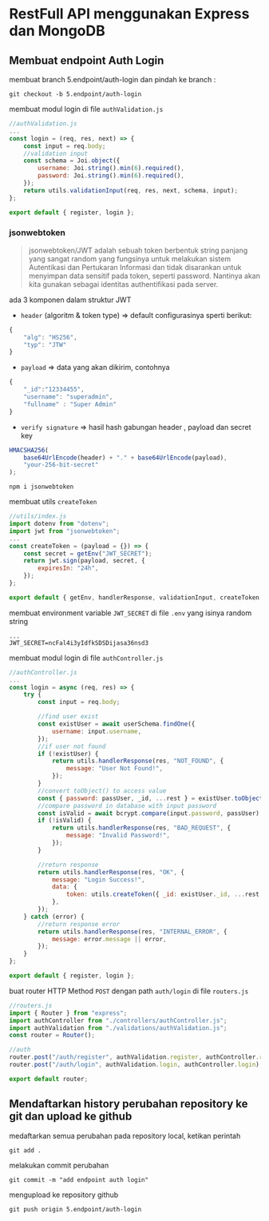 # RestFull API menggunakan Express dan MongoDB

## Membuat endpoint Auth Login

membuat branch 5.endpoint/auth-login dan pindah ke branch :

```console
git checkout -b 5.endpoint/auth-login
```

membuat modul login di file `authValidation.js`

```js
//authValidation.js
...
const login = (req, res, next) => {
    const input = req.body;
    //validation input
    const schema = Joi.object({
        username: Joi.string().min(6).required(),
        password: Joi.string().min(6).required(),
    });
    return utils.validationInput(req, res, next, schema, input);
};

export default { register, login };
```

### jsonwebtoken

> jsonwebtoken/JWT adalah sebuah token berbentuk string panjang yang sangat random yang fungsinya untuk melakukan sistem Autentikasi dan Pertukaran Informasi dan tidak disarankan untuk menyimpan data sensitif pada token, seperti password. Nantinya akan kita gunakan sebagai identitas authentifikasi pada server.

ada 3 komponen dalam struktur JWT

-   `header` (algoritm & token type) => default configurasinya sperti berikut:

```js
{
    "alg": "HS256",
    "typ": "JTW"
}

```

-   `payload` => data yang akan dikirim, contohnya

```js
{
    "_id":"12334455",
    "username": "superadmin",
    "fullname" : "Super Admin"
}
```

-   `verify signature` => hasil hash gabungan header , payload dan secret key

```js
HMACSHA256(
    base64UrlEncode(header) + "." + base64UrlEncode(payload),
    "your-256-bit-secret"
);
```

```console
npm i jsonwebtoken
```

membuat utils `createToken`

```js
//utils/index.js
import dotenv from "dotenv";
import jwt from "jsonwebtoken";
...
const createToken = (payload = {}) => {
    const secret = getEnv("JWT_SECRET");
    return jwt.sign(payload, secret, {
        expiresIn: "24h",
    });
};

export default { getEnv, handlerResponse, validationInput, createToken };
```

membuat environment variable `JWT_SECRET` di file `.env` yang isinya random string

```
...
JWT_SECRET=ncFal4i3yIdfkSDSDijasa36nsd3
```

membuat modul login di file `authController.js`

```js
//authController.js
...
const login = async (req, res) => {
    try {
        const input = req.body;

        //find user exist
        const existUser = await userSchema.findOne({
            username: input.username,
        });
        //if user not found
        if (!existUser) {
            return utils.handlerResponse(res, "NOT_FOUND", {
                message: "User Not Found!",
            });
        }
        //convert toObject() to access value
        const { password: passUser, _id, ...rest } = existUser.toObject();
        //compare password in database with input password
        const isValid = await bcrypt.compare(input.password, passUser);
        if (!isValid) {
            return utils.handlerResponse(res, "BAD_REQUEST", {
                message: "Invalid Password!",
            });
        }

        //return response
        return utils.handlerResponse(res, "OK", {
            message: "Login Success!",
            data: {
                token: utils.createToken({ _id: existUser._id, ...rest }),
            },
        });
    } catch (error) {
        //return response error
        return utils.handlerResponse(res, "INTERNAL_ERROR", {
            message: error.message || error,
        });
    }
};

export default { register, login };
```

buat router HTTP Method `POST` dengan path `auth/login` di file `routers.js`

```js
//routers.js
import { Router } from "express";
import authController from "./controllers/authController.js";
import authValidation from "./validations/authValidation.js";
const router = Router();

//auth
router.post("/auth/register", authValidation.register, authController.register);
router.post("/auth/login", authValidation.login, authController.login);

export default router;
```

## Mendaftarkan history perubahan repository ke git dan upload ke github

medaftarkan semua perubahan pada repository local, ketikan perintah

```console
git add .
```

melakukan commit perubahan

```console
git commit -m "add endpoint auth login"
```

mengupload ke repository github

```console
git push origin 5.endpoint/auth-login
```
